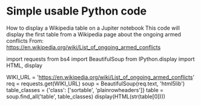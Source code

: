 # Simple usable Python code

How to display a Wikipedia table on a Jupiter notebook
This code will display the first table from a Wikipedia page about the ongoing armed conflicts
From: https://en.wikipedia.org/wiki/List_of_ongoing_armed_conflicts 

import requests
from bs4 import BeautifulSoup
from IPython.display import HTML, display

WIKI_URL = 'https://en.wikipedia.org/wiki/List_of_ongoing_armed_conflicts'
req = requests.get(WIKI_URL)
soup = BeautifulSoup(req.text, 'html5lib')
table_classes = {'class': ['sortable', 'plainrowheaders']}
table = soup.find_all('table', table_classes)
display(HTML(str(table[0])))
